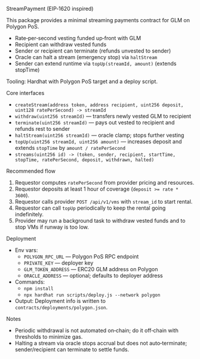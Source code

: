 StreamPayment (EIP‑1620 inspired)

This package provides a minimal streaming payments contract for GLM on Polygon PoS.

- Rate‑per‑second vesting funded up‑front with GLM
- Recipient can withdraw vested funds
- Sender or recipient can terminate (refunds unvested to sender)
- Oracle can halt a stream (emergency stop) via `haltStream`
- Sender can extend runtime via `topUp(streamId, amount)` (extends stopTime)

Tooling: Hardhat with Polygon PoS target and a deploy script.

Core interfaces

- `createStream(address token, address recipient, uint256 deposit, uint128 ratePerSecond) -> streamId`
- `withdraw(uint256 streamId)` — transfers newly vested GLM to recipient
- `terminate(uint256 streamId)` — pays out vested to recipient and refunds rest to sender
- `haltStream(uint256 streamId)` — oracle clamp; stops further vesting
- `topUp(uint256 streamId, uint256 amount)` — increases deposit and extends `stopTime` by `amount / ratePerSecond`
- `streams(uint256 id) -> (token, sender, recipient, startTime, stopTime, ratePerSecond, deposit, withdrawn, halted)`

Recommended flow

1) Requestor computes `ratePerSecond` from provider pricing and resources.
2) Requestor deposits at least 1 hour of coverage (`deposit >= rate * 3600`).
3) Requestor calls provider `POST /api/v1/vms` with `stream_id` to start rental.
4) Requestor can call `topUp` periodically to keep the rental going indefinitely.
5) Provider may run a background task to withdraw vested funds and to stop VMs if runway is too low.

Deployment

- Env vars:
  - `POLYGON_RPC_URL` — Polygon PoS RPC endpoint
  - `PRIVATE_KEY` — deployer key
  - `GLM_TOKEN_ADDRESS` — ERC20 GLM address on Polygon
  - `ORACLE_ADDRESS` — optional; defaults to deployer address
- Commands:
  - `npm install`
  - `npx hardhat run scripts/deploy.js --network polygon`
- Output: Deployment info is written to `contracts/deployments/polygon.json`.

Notes

- Periodic withdrawal is not automated on‑chain; do it off‑chain with thresholds to minimize gas.
- Halting a stream via oracle stops accrual but does not auto‑terminate; sender/recipient can terminate to settle funds.
